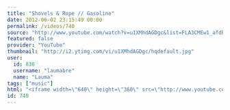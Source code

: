 ```yaml
---
title: "Shovels & Rope // Gasoline"
date: 2012-06-02 23:15:49 00:00
permalink: /videos/740
source: "http://www.youtube.com/watch?v=u1XMhdAGDgc&list=FLA3CMEw1_afdBrD3Pq2LTpA&index=44&feature=plpp_video"
featured: false
provider: "YouTube"
thumbnail: "http://i2.ytimg.com/vi/u1XMhdAGDgc/hqdefault.jpg"
user:
  id: 838
  username: "laumabre"
  name: "Lauma"
tags: ["music"]
html: "<iframe width=\"640\" height=\"360\" src=\"http://www.youtube.com/embed/u1XMhdAGDgc?wmode=transparent&fs=1&feature=oembed\" frameborder=\"0\" allowfullscreen></iframe>"
id: 740
---
```


